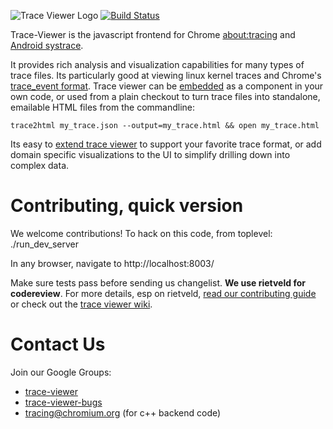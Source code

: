 <!-- Copyright 2015 The Chromium Authors. All rights reserved.
     Use of this source code is governed by a BSD-style license that can be
     found in the LICENSE file.
-->
![Trace Viewer Logo](https://raw.githubusercontent.com/google/trace-viewer/master/images/trace-viewer-circle-blue.png)
[![Build Status](https://travis-ci.org/google/trace-viewer.svg?branch=master)](https://travis-ci.org/google/trace-viewer)

Trace-Viewer is the javascript frontend for Chrome [about:tracing](http://dev.chromium.org/developers/how-tos/trace-event-profiling-tool) and [Android
systrace](http://developer.android.com/tools/help/systrace.html).

It provides rich analysis and visualization capabilities for many types of trace
files. Its particularly good at viewing linux kernel traces and Chrome's
[trace_event format](https://docs.google.com/document/d/1CvAClvFfyA5R-PhYUmn5OOQtYMH4h6I0nSsKchNAySU/edit). Trace viewer can be [embedded](https://github.com/google/trace-viewer/wiki/Embedding) as a component in your own code, or used from a plain checkout to turn trace files into standalone, emailable HTML files from the commandline:

    trace2html my_trace.json --output=my_trace.html && open my_trace.html

Its easy to [extend trace viewer](https://github.com/google/trace-viewer/wiki/ExtendingAndCustomizing) to support your favorite trace format, or add domain specific visualizations to the UI to simplify drilling down into complex data.

Contributing, quick version
===========================================================================
We welcome contributions! To hack on this code, from toplevel:
  ./run_dev_server

In any browser, navigate to
  http://localhost:8003/

Make sure tests pass before sending us changelist. **We use rietveld for codereview**. For more details, esp on rietveld, [read our contributing guide](https://github.com/google/trace-viewer/wiki/Contributing) or check out the [trace viewer wiki](https://github.com/google/trace-viewer/wiki).

Contact Us
===========================================================================
Join our Google Groups:
* [trace-viewer](https://groups.google.com/forum/#!forum/trace-viewer)
* [trace-viewer-bugs](https://groups.google.com/forum/#!forum/trace-viewer-bugs)
* [tracing@chromium.org](https://groups.google.com/a/chromium.org/forum/#!forum/tracing) (for c++ backend code)

